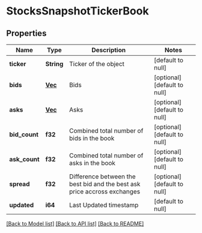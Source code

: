 # StocksSnapshotTickerBook

## Properties
Name | Type | Description | Notes
------------ | ------------- | ------------- | -------------
**ticker** | **String** | Ticker of the object | [default to null]
**bids** | [**Vec<StocksSnapshotBookItem>**](StocksSnapshotBookItem.md) | Bids | [optional] [default to null]
**asks** | [**Vec<StocksSnapshotBookItem>**](StocksSnapshotBookItem.md) | Asks | [optional] [default to null]
**bid_count** | **f32** | Combined total number of bids in the book | [optional] [default to null]
**ask_count** | **f32** | Combined total number of asks in the book | [optional] [default to null]
**spread** | **f32** | Difference between the best bid and the best ask price accross exchanges | [optional] [default to null]
**updated** | **i64** | Last Updated timestamp | [default to null]

[[Back to Model list]](../README.md#documentation-for-models) [[Back to API list]](../README.md#documentation-for-api-endpoints) [[Back to README]](../README.md)

